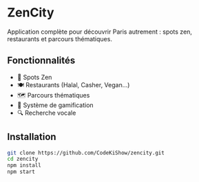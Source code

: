# ZenCity

Application complète pour découvrir Paris autrement : spots zen, restaurants et parcours thématiques.

## Fonctionnalités

- 🌿 Spots Zen
- 🍽️ Restaurants (Halal, Casher, Vegan...)
- 🗺️ Parcours thématiques
- 🎯 Système de gamification
- 🔍 Recherche vocale

## Installation

```bash
git clone https://github.com/CodeKiShow/zencity.git
cd zencity
npm install
npm start
```